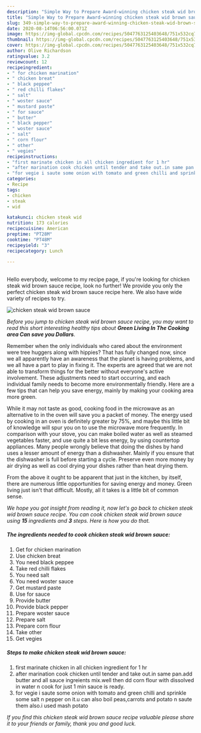 ```yaml
---
description: "Simple Way to Prepare Award-winning chicken steak wid brown sauce"
title: "Simple Way to Prepare Award-winning chicken steak wid brown sauce"
slug: 349-simple-way-to-prepare-award-winning-chicken-steak-wid-brown-sauce
date: 2020-08-14T06:56:00.071Z
image: https://img-global.cpcdn.com/recipes/5047763125403648/751x532cq70/chicken-steak-wid-brown-sauce-recipe-main-photo.jpg
thumbnail: https://img-global.cpcdn.com/recipes/5047763125403648/751x532cq70/chicken-steak-wid-brown-sauce-recipe-main-photo.jpg
cover: https://img-global.cpcdn.com/recipes/5047763125403648/751x532cq70/chicken-steak-wid-brown-sauce-recipe-main-photo.jpg
author: Olive Richardson
ratingvalue: 3.2
reviewcount: 12
recipeingredient:
- " for chicken marination"
- " chicken breat"
- " black peppee"
- " red chilli flakes"
- " salt"
- " woster sauce"
- " mustard paste"
- " for sauce"
- " butter"
- " black pepper"
- " woster sauce"
- " salt"
- " corn flour"
- " other"
- " vegies"
recipeinstructions:
- "first marinate chicken in all chicken ingredient for 1 hr"
- "after marination cook chicken until tender and take out.in same pan.add butter and all sauce ingreients mix.well then dd corn flour with dissolved in water n cook for just  1 min sauce is ready."
- "for vegie i saute some onion with tomato and green chilli and sprinkle some salt n pepper on it.u can also boil peas,carrots and potato n saute them also.i used mash potato"
categories:
- Recipe
tags:
- chicken
- steak
- wid

katakunci: chicken steak wid 
nutrition: 173 calories
recipecuisine: American
preptime: "PT28M"
cooktime: "PT48M"
recipeyield: "3"
recipecategory: Lunch

---
```

<br>
Hello everybody, welcome to my recipe page, if you're looking for chicken steak wid brown sauce recipe, look no further! We provide you only the perfect chicken steak wid brown sauce recipe here. We also have wide variety of recipes to try.
<br>


![chicken steak wid brown sauce](https://img-global.cpcdn.com/recipes/5047763125403648/751x532cq70/chicken-steak-wid-brown-sauce-recipe-main-photo.jpg)

<i>Before you jump to chicken steak wid brown sauce recipe, you may want to read this short interesting healthy tips about 
<strong>Green Living In The Cooking area Can save you Dollars</strong>.</i>
</br>

Remember when the only individuals who cared about the environment were tree huggers along with hippies? That has fully changed now, since we all apparently have an awareness that the planet is having problems, and we all have a part to play in fixing it. The experts are agreed that we are not able to transform things for the better without everyone's active involvement. These adjustments need to start occurring, and each individual family needs to become more environmentally friendly. Here are a few tips that can help you save energy, mainly by making your cooking area more green.

While it may not taste as good, cooking food in the microwave as an alternative to in the oven will save you a packet of money. The energy used by cooking in an oven is definitely greater by 75%, and maybe this little bit of knowledge will spur you on to use the microwave more frequently. In comparison with your stove, you can make boiled water as well as steamed vegetables faster, and use quite a bit less energy, by using countertop appliances. Many people wrongly believe that doing the dishes by hand uses a lesser amount of energy than a dishwasher. Mainly if you ensure that the dishwasher is full before starting a cycle. Preserve even more money by air drying as well as cool drying your dishes rather than heat drying them.

From the above it ought to be apparent that just in the kitchen, by itself, there are numerous little opportunities for saving energy and money. Green living just isn't that difficult. Mostly, all it takes is a little bit of common sense.


<i>We hope you got insight from reading it, now let's go back to chicken steak wid brown sauce recipe. You can cook chicken steak wid brown sauce using <strong>15</strong> ingredients and <strong>3</strong> steps. Here is how you do that.
</i>

##### The ingredients needed to cook chicken steak wid brown sauce:

1. Get  for chicken marination
1. Use  chicken breat
1. You need  black peppee
1. Take  red chilli flakes
1. You need  salt
1. You need  woster sauce
1. Get  mustard paste
1. Use  for sauce
1. Provide  butter
1. Provide  black pepper
1. Prepare  woster sauce
1. Prepare  salt
1. Prepare  corn flour
1. Take  other
1. Get  vegies


##### Steps to make chicken steak wid brown sauce:

1. first marinate chicken in all chicken ingredient for 1 hr
1. after marination cook chicken until tender and take out.in same pan.add butter and all sauce ingreients mix.well then dd corn flour with dissolved in water n cook for just  1 min sauce is ready.
1. for vegie i saute some onion with tomato and green chilli and sprinkle some salt n pepper on it.u can also boil peas,carrots and potato n saute them also.i used mash potato


<i>If you find this chicken steak wid brown sauce recipe valuable please share it to your friends or family, thank you and good luck.</i>
